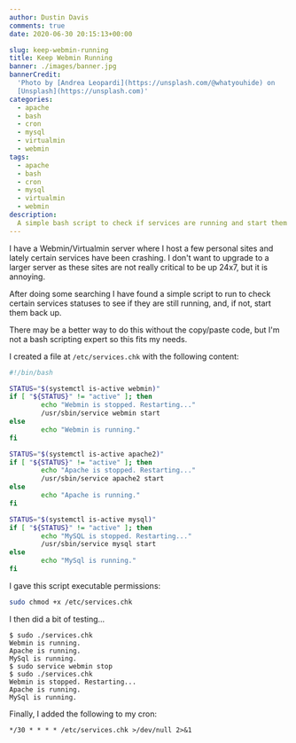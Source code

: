 ```yaml
---
author: Dustin Davis
comments: true
date: 2020-06-30 20:15:13+00:00

slug: keep-webmin-running
title: Keep Webmin Running
banner: ./images/banner.jpg
bannerCredit:
  'Photo by [Andrea Leopardi](https://unsplash.com/@whatyouhide) on
  [Unsplash](https://unsplash.com)'
categories:
  - apache
  - bash
  - cron
  - mysql
  - virtualmin
  - webmin
tags:
  - apache
  - bash
  - cron
  - mysql
  - virtualmin
  - webmin
description:
  A simple bash script to check if services are running and start them if not.
---
```


I have a Webmin/Virtualmin server where I host a few personal sites and lately
certain services have been crashing. I don't want to upgrade to a larger server
as these sites are not really critical to be up 24x7, but it is annoying.

After doing some searching I have found a simple script to run to check certain
services statuses to see if they are still running, and, if not, start them back
up.

There may be a better way to do this without the copy/paste code, but I'm not a
bash scripting expert so this fits my needs.

I created a file at `/etc/services.chk` with the following content:

```bash
#!/bin/bash

STATUS="$(systemctl is-active webmin)"
if [ "${STATUS}" != "active" ]; then
        echo "Webmin is stopped. Restarting..."
        /usr/sbin/service webmin start
else
        echo "Webmin is running."
fi

STATUS="$(systemctl is-active apache2)"
if [ "${STATUS}" != "active" ]; then
        echo "Apache is stopped. Restarting..."
        /usr/sbin/service apache2 start
else
        echo "Apache is running."
fi

STATUS="$(systemctl is-active mysql)"
if [ "${STATUS}" != "active" ]; then
        echo "MySQL is stopped. Restarting..."
        /usr/sbin/service mysql start
else
        echo "MySql is running."
fi
```

I gave this script executable permissions:

```bash
sudo chmod +x /etc/services.chk
```

I then did a bit of testing...

```
$ sudo ./services.chk
Webmin is running.
Apache is running.
MySql is running.
$ sudo service webmin stop
$ sudo ./services.chk
Webmin is stopped. Restarting...
Apache is running.
MySql is running.
```

Finally, I added the following to my cron:

```crontab
*/30 * * * * /etc/services.chk >/dev/null 2>&1
```
